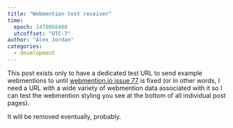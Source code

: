 ```yaml
---
title: "Webmention test receiver"
time:
  epoch: 1478068480
  utcoffset: "UTC-7"
author: "Alex Jordan"
categories:
  - development
---
```


This post exists only to have a dedicated test URL to send example webmentions to until [webmention.io issue 77][1] is fixed (or in other words, I need a URL with a wide variety of webmention data associated with it so I can test the webmention styling you see at the bottom of all individual post pages).

It will be removed eventually, probably.

 [1]: https://github.com/aaronpk/webmention.io/issues/77
